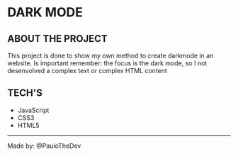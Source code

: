 <h1>DARK MODE</h1>

<h2>ABOUT THE PROJECT</h2>
<p>This project is done to show my own method to create darkmode in an website. Is important remember: the focus is the dark mode, so I not desenvolved a complex text or complex HTML content</p>

<h2>TECH'S</h2>
<ul>
  <li>JavaScript</li>
  <li>CSS3</li>
  <li>HTML5</li>
</ul>

<hr>
<footer>Made by: @PauloTheDev </footer>
